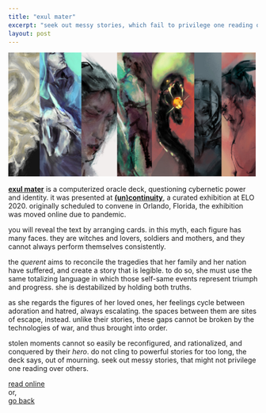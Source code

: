 ```yaml
---
title: "exul mater"
excerpt: "seek out messy stories, which fail to privilege one reading over others. those stories can disrupt the imbalanced synthesis of history, and the flawed logic of inevitability."
layout: post
---
```


<a href="https://projects.cah.ucf.edu/mediaartsexhibits/uncontinuity/Otto/exulmater/index.html"><img src="/assets/blog/card.jpg" style="max-width: 500px;" /></a>

[**exul mater**](https://projects.cah.ucf.edu/mediaartsexhibits/uncontinuity/Otto/exulmater/index.html) is a computerized oracle deck, questioning cybernetic power and identity. it was presented at [**(un)continuity**](https://projects.cah.ucf.edu/mediaartsexhibits/uncontinuity/Otto/otto.html), a curated exhibition at ELO 2020. originally scheduled to convene in Orlando, Florida, the exhibition was moved online due to pandemic.

you will reveal the text by arranging cards. in this myth, each figure has many faces. they are witches and lovers, soldiers and mothers, and they cannot always perform themselves consistently.

the *querent* aims to reconcile the tragedies that her family and her nation have suffered, and create a story that is legible. to do so, she must use the same totalizing language in which those self-same events represent triumph and progress. she is destabilized by holding both truths.

as she regards the figures of her loved ones, her feelings cycle between adoration and hatred, always escalating. the spaces between them are sites of escape, instead. unlike their stories, these gaps cannot be broken by the technologies of war, and thus brought into order.

stolen moments cannot so easily be reconfigured, and rationalized, and conquered by their *hero*. do not cling to powerful stories for too long, the deck says, out of mourning. seek out messy stories, that might not privilege one reading over others.

[read online](https://projects.cah.ucf.edu/mediaartsexhibits/uncontinuity/Otto/otto.html)  
or,  
[go back](/)